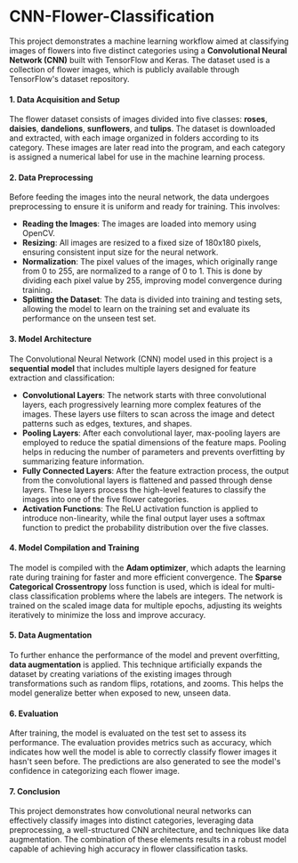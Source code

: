 # CNN-Flower-Classification
This project demonstrates a machine learning workflow aimed at classifying images of flowers into five distinct categories using a **Convolutional Neural Network (CNN)** built with TensorFlow and Keras. The dataset used is a collection of flower images, which is publicly available through TensorFlow's dataset repository.

#### 1. **Data Acquisition and Setup**
The flower dataset consists of images divided into five classes: **roses**, **daisies**, **dandelions**, **sunflowers**, and **tulips**. The dataset is downloaded and extracted, with each image organized in folders according to its category. These images are later read into the program, and each category is assigned a numerical label for use in the machine learning process.

#### 2. **Data Preprocessing**
Before feeding the images into the neural network, the data undergoes preprocessing to ensure it is uniform and ready for training. This involves:
- **Reading the Images**: The images are loaded into memory using OpenCV.
- **Resizing**: All images are resized to a fixed size of 180x180 pixels, ensuring consistent input size for the neural network.
- **Normalization**: The pixel values of the images, which originally range from 0 to 255, are normalized to a range of 0 to 1. This is done by dividing each pixel value by 255, improving model convergence during training.
- **Splitting the Dataset**: The data is divided into training and testing sets, allowing the model to learn on the training set and evaluate its performance on the unseen test set.

#### 3. **Model Architecture**
The Convolutional Neural Network (CNN) model used in this project is a **sequential model** that includes multiple layers designed for feature extraction and classification:
- **Convolutional Layers**: The network starts with three convolutional layers, each progressively learning more complex features of the images. These layers use filters to scan across the image and detect patterns such as edges, textures, and shapes.
- **Pooling Layers**: After each convolutional layer, max-pooling layers are employed to reduce the spatial dimensions of the feature maps. Pooling helps in reducing the number of parameters and prevents overfitting by summarizing feature information.
- **Fully Connected Layers**: After the feature extraction process, the output from the convolutional layers is flattened and passed through dense layers. These layers process the high-level features to classify the images into one of the five flower categories.
- **Activation Functions**: The ReLU activation function is applied to introduce non-linearity, while the final output layer uses a softmax function to predict the probability distribution over the five classes.

#### 4. **Model Compilation and Training**
The model is compiled with the **Adam optimizer**, which adapts the learning rate during training for faster and more efficient convergence. The **Sparse Categorical Crossentropy** loss function is used, which is ideal for multi-class classification problems where the labels are integers. The network is trained on the scaled image data for multiple epochs, adjusting its weights iteratively to minimize the loss and improve accuracy.

#### 5. **Data Augmentation**
To further enhance the performance of the model and prevent overfitting, **data augmentation** is applied. This technique artificially expands the dataset by creating variations of the existing images through transformations such as random flips, rotations, and zooms. This helps the model generalize better when exposed to new, unseen data.

#### 6. **Evaluation**
After training, the model is evaluated on the test set to assess its performance. The evaluation provides metrics such as accuracy, which indicates how well the model is able to correctly classify flower images it hasn't seen before. The predictions are also generated to see the model's confidence in categorizing each flower image.

#### 7. **Conclusion**
This project demonstrates how convolutional neural networks can effectively classify images into distinct categories, leveraging data preprocessing, a well-structured CNN architecture, and techniques like data augmentation. The combination of these elements results in a robust model capable of achieving high accuracy in flower classification tasks.

